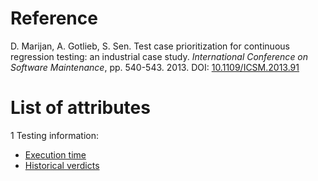 # Reference

D. Marijan, A. Gotlieb, S. Sen. Test case prioritization for continuous regression testing: an industrial case study. *International Conference on Software Maintenance*, pp. 540-543. 2013. DOI: [10.1109/ICSM.2013.91](https://www.doi.org/10.1109/ICSM.2013.91)

# List of attributes

1 Testing information:
* [Execution time](../../attributes/testing/test-case/execution/execution-time.md)
* [Historical verdicts](../../attributes/testing/test-case/history/historical-verdicts.md)
